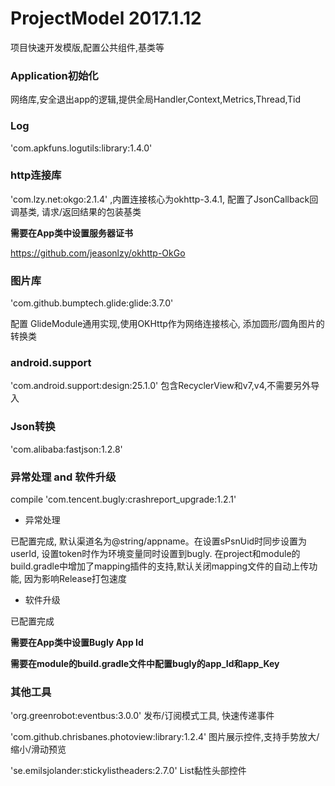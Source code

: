 # ProjectModel 2017.1.12
项目快速开发模版,配置公共组件,基类等

### Application初始化
网络库,安全退出app的逻辑,提供全局Handler,Context,Metrics,Thread,Tid

### Log
'com.apkfuns.logutils:library:1.4.0'

### http连接库
'com.lzy.net:okgo:2.1.4' ,内置连接核心为okhttp-3.4.1, 配置了JsonCallback回调基类, 请求/返回结果的包装基类

**需要在App类中设置服务器证书**

https://github.com/jeasonlzy/okhttp-OkGo

### 图片库
'com.github.bumptech.glide:glide:3.7.0'

配置 GlideModule通用实现,使用OKHttp作为网络连接核心, 添加圆形/圆角图片的转换类

### android.support
'com.android.support:design:25.1.0' 包含RecyclerView和v7,v4,不需要另外导入

### Json转换
'com.alibaba:fastjson:1.2.8'

### 异常处理 and 软件升级
compile 'com.tencent.bugly:crashreport_upgrade:1.2.1'

- 异常处理

已配置完成, 默认渠道名为@string/appname。在设置sPsnUid时同步设置为userId, 设置token时作为环境变量同时设置到bugly.
在project和module的build.gradle中增加了mapping插件的支持,默认关闭mapping文件的自动上传功能, 因为影响Release打包速度

- 软件升级

已配置完成

**需要在App类中设置Bugly App Id**

**需要在module的build.gradle文件中配置bugly的app_Id和app_Key**



### 其他工具
'org.greenrobot:eventbus:3.0.0' 发布/订阅模式工具, 快速传递事件

'com.github.chrisbanes.photoview:library:1.2.4' 图片展示控件,支持手势放大/缩小/滑动预览

'se.emilsjolander:stickylistheaders:2.7.0' List黏性头部控件
